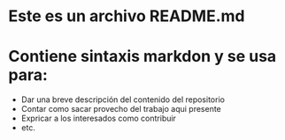 # Este es un archivo README.md

# Contiene sintaxis markdon y se usa para:

* Dar una breve descripción del contenido del repositorio
* Contar como sacar provecho del trabajo aqui presente 
* Expricar a los interesados como contribuir
* etc.
